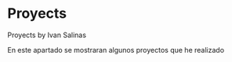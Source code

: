 # Proyects
Proyects by Ivan Salinas

En este apartado se mostraran algunos proyectos que he realizado 
